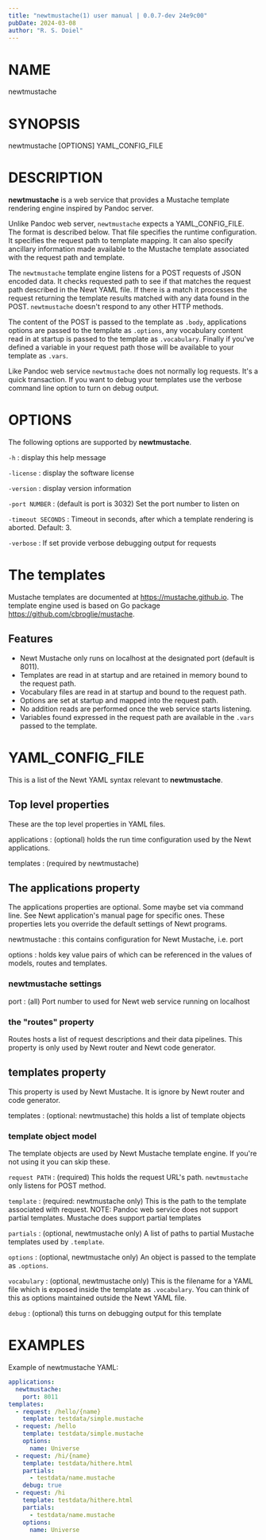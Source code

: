 ```yaml
---
title: "newtmustache(1) user manual | 0.0.7-dev 24e9c00"
pubDate: 2024-03-08
author: "R. S. Doiel"
---
```


# NAME

newtmustache

# SYNOPSIS

newtmustache [OPTIONS] YAML_CONFIG_FILE

# DESCRIPTION

**newtmustache** is a web service that provides a Mustache template rendering engine inspired
by Pandoc server.

Unlike Pandoc web server, `newtmustache` expects a YAML_CONFIG_FILE. The format is
described below. That file specifies the runtime configuration. It specifies the request path
to template mapping. It can also specify ancillary information made available to the Mustache
template associated with the request path and template.

The `newtmustache` template engine listens for a POST requests of JSON encoded data.
It  checks requested path to see if that matches the request path described in the Newt YAML
file. If there is a match it processes the request returning the template results matched with
 any data found in the POST. `newtmustache` doesn't respond to any other HTTP methods.

The content of the POST is passed to the template as `.body`, applications options
are passed to the template as `.options`, any vocabulary content read in at startup
is passed to the template as `.vocabulary`. Finally if you've defined a variable
in your request path those will be available to your template as `.vars`.

Like Pandoc web service `newtmustache` does not normally log requests. It's a quick
transaction. If you want to debug your templates use the verbose command line option to turn on
debug output.

# OPTIONS

The following options are supported by **newtmustache**.

`-h`
: display this help message

`-license`
: display the software license

`-version`
: display version information

`-port NUMBER`
: (default is port is 3032) Set the port number to listen on

`-timeout SECONDS`
: Timeout in seconds, after which a template rendering is aborted.  Default: 3.

`-verbose`
: If set provide verbose debugging output for requests

# The templates

Mustache templates are documented at <https://mustache.github.io>. The template engine
used is based on Go package <https://github.com/cbroglie/mustache>.

## Features

- Newt Mustache only runs on localhost at the designated port (default is 8011).
- Templates are read in at startup and are retained in memory bound to the request path.
- Vocabulary files are read in at startup and bound to the request path.
- Options are set at startup and mapped into the request path.
- No addition reads are performed once the web service starts listening.
- Variables found expressed in the request path are available in the `.vars`
passed to the template.

# YAML_CONFIG_FILE

This is a list of the Newt YAML syntax relevant to **newtmustache**.

## Top level properties

These are the top level properties in YAML files.

applications
: (optional) holds the run time configuration used by the Newt applications.

templates
: (required by newtmustache)

## The applications property

The applications properties are optional. Some maybe set via command line. See Newt application's manual page for specific ones. These properties lets you override the default settings of Newt programs.

newtmustache
: this contains configuration for Newt Mustache, i.e. port

options
: holds key value pairs of which can be referenced in the values of models, routes and templates.

### newtmustache settings

port
: (all) Port number to used for Newt web service running on localhost

### the "routes" property

Routes hosts a list of request descriptions and their data pipelines. This property is only used by Newt router and Newt code generator.

## templates property

This property is used by Newt Mustache. It is ignore by Newt router and code generator.

templates
: (optional: newtmustache) this holds a list of template objects

### template object model

The template objects are used by Newt Mustache template engine. If you're not using it you can skip these.

`request PATH`
: (required) This holds the request URL's path. `newtmustache` only listens for POST method.

`template`
: (required: newtmustache only) This is the path to the template associated with request. NOTE: Pandoc web service does not support partial templates. Mustache does support partial templates

`partials`
: (optional, newtmustache only) A list of paths to partial Mustache templates used by `.template`.

`options`
: (optional, newtmustache only) An object is passed to the template as `.options`.

`vocabulary`
: (optional, newtmustache only) This is the filename for a YAML file which is exposed inside the template as `.vocabulary`. You can think of this as options maintained outside the Newt YAML file.

`debug`
: (optional) this turns on debugging output for this template

# EXAMPLES

Example of newtmustache YAML:

~~~yaml
applications:
  newtmustache:
    port: 8011
templates:
  - request: /hello/{name}
    template: testdata/simple.mustache
  - request: /hello
    template: testdata/simple.mustache
    options:
      name: Universe
  - request: /hi/{name}
    template: testdata/hithere.html
    partials:
      - testdata/name.mustache
    debug: true
  - request: /hi
    template: testdata/hithere.html
    partials:
      - testdata/name.mustache
    options:
      name: Universe
~~~


